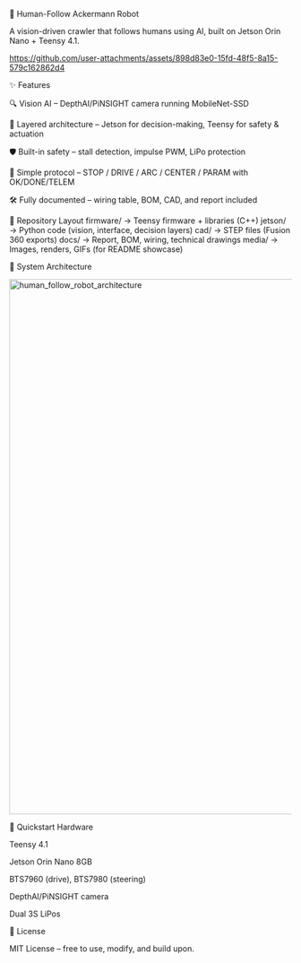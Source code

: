 🤖 Human-Follow Ackermann Robot

A vision-driven crawler that follows humans using AI, built on Jetson Orin Nano + Teensy 4.1.



https://github.com/user-attachments/assets/898d83e0-15fd-48f5-8a15-579c162862d4



✨ Features

🔍 Vision AI – DepthAI/PiNSIGHT camera running MobileNet-SSD

🧠 Layered architecture – Jetson for decision-making, Teensy for safety & actuation

🛡 Built-in safety – stall detection, impulse PWM, LiPo protection

🔌 Simple protocol – STOP / DRIVE / ARC / CENTER / PARAM with OK/DONE/TELEM

🛠 Fully documented – wiring table, BOM, CAD, and report included

📂 Repository Layout
firmware/     → Teensy firmware + libraries (C++)
jetson/       → Python code (vision, interface, decision layers)
cad/          → STEP files (Fusion 360 exports)
docs/         → Report, BOM, wiring, technical drawings
media/        → Images, renders, GIFs (for README showcase)

🧩 System Architecture

<img width="985" height="955" alt="human_follow_robot_architecture" src="https://github.com/user-attachments/assets/062f0b5e-b744-4acf-b0fd-9e938d87b004" />




🚀 Quickstart
Hardware

Teensy 4.1

Jetson Orin Nano 8GB

BTS7960 (drive), BTS7980 (steering)

DepthAI/PiNSIGHT camera

Dual 3S LiPos


📜 License

MIT License – free to use, modify, and build upon.
